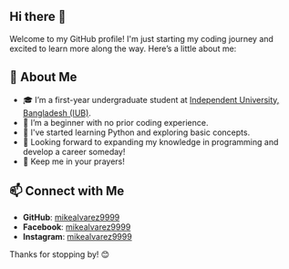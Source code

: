 ## Hi there 👋

Welcome to my GitHub profile! I'm just starting my coding journey and excited to learn more along the way. Here’s a little about me:

## 🚀 About Me
- 🎓 I’m a first-year undergraduate student at [Independent University, Bangladesh (IUB)](https://iub.ac.bd).
- 🏁 I’m a beginner with no prior coding experience.
- 🐍 I've started learning Python and exploring basic concepts.
- 🌱 Looking forward to expanding my knowledge in programming and develop a career someday!
- 🤲 Keep me in your prayers!

## 📫 Connect with Me
- **GitHub**: [mikealvarez9999](https://github.com/mikealvarez9999)
- **Facebook**: [mikealvarez9999](https://facebook.com/mikealvarez9999)
- **Instagram**: [mikealvarez9999](https://instagram.com/mikealvarez9999)

Thanks for stopping by! 😊


<!--
**mikealvarez9999/mikealvarez9999** is a ✨ _special_ ✨ repository because its `README.md` (this file) appears on your GitHub profile.

Here are some ideas to get you started:

- 🔭 I’m currently working on ...
- 🌱 I’m currently learning ...
- 👯 I’m looking to collaborate on ...
- 🤔 I’m looking for help with ...
- 💬 Ask me about ...
- 📫 How to reach me: ...
- 😄 Pronouns: ...
- ⚡ Fun fact: ...
-->
